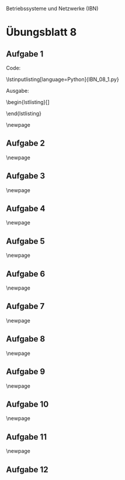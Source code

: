 Betriebssysteme und Netzwerke (IBN)

# Übungsblatt 8

## Aufgabe 1

Code:

\lstinputlisting[language=Python]{IBN_08_1.py}

Ausgabe:

\begin{lstlisting}[]

\end{lstlisting}

\newpage

## Aufgabe 2

\newpage

## Aufgabe 3

\newpage

## Aufgabe 4

\newpage

## Aufgabe 5

\newpage

## Aufgabe 6

\newpage

## Aufgabe 7

\newpage

## Aufgabe 8

\newpage

## Aufgabe 9

\newpage

## Aufgabe 10

\newpage

## Aufgabe 11

\newpage

## Aufgabe 12
